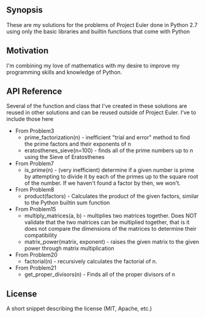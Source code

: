 ## Synopsis

These are my solutions for the problems of Project Euler done in 
Python 2.7 using only the basic libraries and builtin functions that 
come with Python


## Motivation

I'm combining my love of mathematics with my desire to improve my 
programming skills and knowledge of Python.


## API Reference

Several of the function and class that I've created in these solutions
are reused in other solutions and can be reused outside of Project 
Euler. I've to include those here
+ From Problem3
  + prime_factorization(n) - inefficient "trial and error" method to 
    find the prime factors and their exponents of n
  + eratosthenes_sieve(n=100) - finds all of the prime numbers up to n 
    using the Sieve of Eratosthenes
+ From Problem7
  + is_prime(n) - (very inefficient) determine if a given number is 
    prime by attempting to divide it by each of the primes up to the 
    square root of the number. If we haven't found a factor by then, 
    we won't.
+ From Problem8
  + product(factors) - Calculates the product of the given factors, 
    similar to the Python builtin sum function
+ From Problem15
  + multiply_matrices(a, b) - multiplies two matrices together. 
    Does NOT validate that the two matrices can be multiplied together, 
    that is it does not compare the dimensions of the matrices to 
    determine their compatibility
  + matrix_power(matrix, exponent) - raises the given matrix to the 
    given power through matrix multiplication
+ From Problem20
  + factorial(n) - recursively calculates the factorial of n.
+ From Problem21
  + get_proper_divisors(n) - Finds all of the proper divisors of n


## License

A short snippet describing the license (MIT, Apache, etc.)